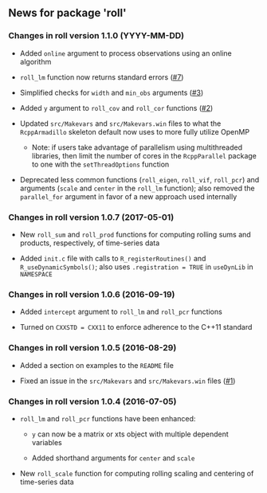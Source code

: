 ## News for package 'roll'

### Changes in roll version 1.1.0 (YYYY-MM-DD)

* Added `online` argument to process observations using an online algorithm

* `roll_lm` function now returns standard errors ([#7](https://github.com/jjf234/roll/issues/7))

* Simplified checks for `width` and `min_obs` arguments ([#3](https://github.com/jjf234/roll/issues/3))

* Added `y` argument to `roll_cov` and `roll_cor` functions ([#2](https://github.com/jjf234/roll/issues/2))

* Updated `src/Makevars` and `src/Makevars.win` files to what the `RcppArmadillo` skeleton default now uses to more fully utilize OpenMP

    * Note: if users take advantage of parallelism using multithreaded libraries, then limit the number of cores in the `RcppParallel` package to one with the `setThreadOptions` function
    
* Deprecated less common functions (`roll_eigen`, `roll_vif`, `roll_pcr`) and arguments (`scale` and `center` in the `roll_lm` function); also removed the `parallel_for` argument in favor of a new approach used internally 

### Changes in roll version 1.0.7 (2017-05-01)

* New `roll_sum` and `roll_prod` functions for computing rolling sums and products, respectively, of time-series data

* Added `init.c` file with calls to `R_registerRoutines()` and `R_useDynamicSymbols()`; also uses `.registration = TRUE` in `useDynLib` in `NAMESPACE`

### Changes in roll version 1.0.6 (2016-09-19)

* Added `intercept` argument to `roll_lm` and `roll_pcr` functions

* Turned on `CXXSTD = CXX11` to enforce adherence to the C++11 standard

### Changes in roll version 1.0.5 (2016-08-29)

* Added a section on examples to the `README` file

* Fixed an issue in the `src/Makevars` and `src/Makevars.win` files ([#1](https://github.com/jjf234/roll/issues/1))

### Changes in roll version 1.0.4 (2016-07-05)

* `roll_lm` and `roll_pcr` functions have been enhanced:

    * `y` can now be a matrix or xts object with multiple dependent variables

    * Added shorthand arguments for `center` and `scale`

* New `roll_scale` function for computing rolling scaling and centering of time-series data